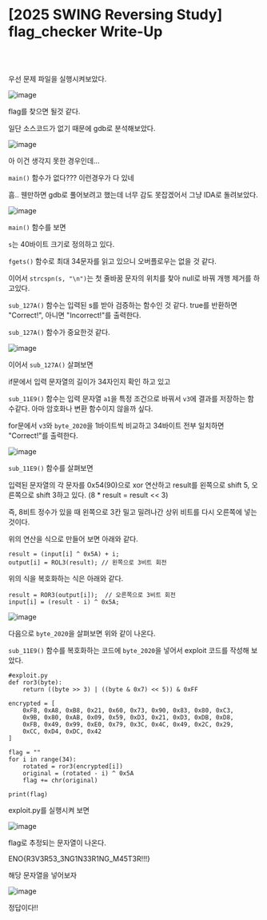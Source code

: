 <!DOCTYPE html>
<html>
<head>
        <link rel="stylesheet" type="text/css" href="sytle.css">
</head>
<body>
        <h1>[2025 SWING Reversing Study] flag_checker Write-Up</h1>
</body>
<br>
<br>
</html>

우선 문제 파일을 실행시켜보았다.

![image](https://github.com/user-attachments/assets/ea326a87-8668-4ed5-ac9d-61b2c4bf4450)

flag를 찾으면 될것 같다.

일단 소스코드가 없기 때문에 gdb로 분석해보았다.

![image](https://github.com/user-attachments/assets/df336047-4207-40bc-b419-0b1c31a132a6)

아 이건 생각지 못한 경우인데...

```main()``` 함수가 없다??? 이런경우가 다 있네

흠.. 웬만하면 gdb로 풀어보려고 했는데 너무 감도 못잡겠어서 그냥 IDA로 돌려보았다.

![image](https://github.com/user-attachments/assets/b5d4b458-4629-443e-8b6f-588e3df78bfe)

```main()``` 함수를 보면 

```s```는 40바이트 크기로 정의하고 있다.

```fgets()``` 함수로 최대 34문자를 읽고 있으니 오버플로우는 없을 것 같다.

이어서 ```strcspn(s, "\n")```는 첫 줄바꿈 문자의 위치를 찾아 null로 바꿔 개행 제거를 하고있다.

```sub_127A()``` 함수는 입력된 s를 받아 검증하는 함수인 것 같다. true를 반환하면 "Correct!", 아니면 "Incorrect!"를 출력한다.

```sub_127A()``` 함수가 중요한것 같다.

![image](https://github.com/user-attachments/assets/709c75cf-0eda-462b-af3e-35024f686abc)

이어서 ```sub_127A()``` 살펴보면

if문에서 입력 문자열의 길이가 34자인지 확인 하고 있고

```sub_11E9()``` 함수는 입력 문자열 ```a1```을 특정 조건으로 바꿔서 ```v3```에 결과를 저장하는 함수같다. 아마 암호화나 변환 함수이지 않을까 싶다.

for문에서 ```v3```와 ```byte_2020```을 1바이트씩 비교하고 34바이트 전부 일치하면 "Correct!"를 출력한다.


![image](https://github.com/user-attachments/assets/344d4b3c-9377-46dc-ac66-6991a517d00d)

```sub_11E9()``` 함수를 살펴보면 

입력된 문자열의 각 문자를 0x54(90)으로 xor 연산하고 result를 왼쪽으로 shift 5, 오른쪽으로 shift 3하고 있다. (8 * result = result << 3)

즉, 8비트 정수가 있을 때 왼쪽으로 3칸 밀고 밀려나간 상위 비트를 다시 오른쪽에 넣는 것이다. 

위의 연산을 식으로 만들어 보면 아래와 같다.

```
result = (input[i] ^ 0x5A) + i;
output[i] = ROL3(result); // 왼쪽으로 3비트 회전
```

위의 식을 복호화하는 식은 아래와 같다.
```
result = ROR3(output[i]);  // 오른쪽으로 3비트 회전
input[i] = (result - i) ^ 0x5A;
```


![image](https://github.com/user-attachments/assets/8a5bfd2e-c9de-418c-a5bb-f503877069ec)

다음으로 ```byte_2020```을 살펴보면 위와 같이 나온다.

```sub_11E9()``` 함수를 복호화하는 코드에 ```byte_2020```을 넣어서 exploit 코드를 작성해 보았다.

```
#exploit.py
def ror3(byte):
    return ((byte >> 3) | ((byte & 0x7) << 5)) & 0xFF

encrypted = [
    0xF8, 0xA8, 0xB8, 0x21, 0x60, 0x73, 0x90, 0x83, 0x80, 0xC3,
    0x9B, 0x80, 0xAB, 0x09, 0x59, 0xD3, 0x21, 0xD3, 0xDB, 0xD8,
    0xFB, 0x49, 0x99, 0xE0, 0x79, 0x3C, 0x4C, 0x49, 0x2C, 0x29,
    0xCC, 0xD4, 0xDC, 0x42
]

flag = ""
for i in range(34):
    rotated = ror3(encrypted[i])
    original = (rotated - i) ^ 0x5A
    flag += chr(original)

print(flag)
```

exploit.py를 실행시켜 보면

![image](https://github.com/user-attachments/assets/0071c9ae-1abb-453f-bdf2-91c8d52f680b)

flag로 추정되는 문자열이 나온다.

ENO{R3V3R53_3NG1N33R1NG_M45T3R!!!}

해당 문자열을 넣어보자

![image](https://github.com/user-attachments/assets/b00af76c-55b9-4ac6-9a02-739f20a0be1c)

정답이다!!
